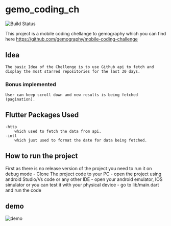 # gemo_coding_ch

![Build Status](https://travis-ci.org/joemccann/dillinger.svg?branch=master)

This project is a mobile coding chellange to gemography which you can find here https://github.com/gemography/mobile-coding-challenge

## Idea
    The basic Idea of the Chellenge is to use Github api to fetch and display the most starred repositories for the last 30 days.
### Bonus implemented 
    User can keep scroll down and new results is being fetched (pagination).

## Flutter Packages Used
    -http 
        which used to fetch the data from api.
    -intl 
        which just used to format the date for data being fetched.

## How to run the project
First as there is no release version of the project you need to run it on debug mode
    - Clone The project code to your PC
    - open the project using android Studio/Vs code or any other IDE
    - open your android emulator, IOS simulator or you can test it with your physical device 
    - go to lib/main.dart and run the code

## demo
![demo](/assets/images/demo.gif)